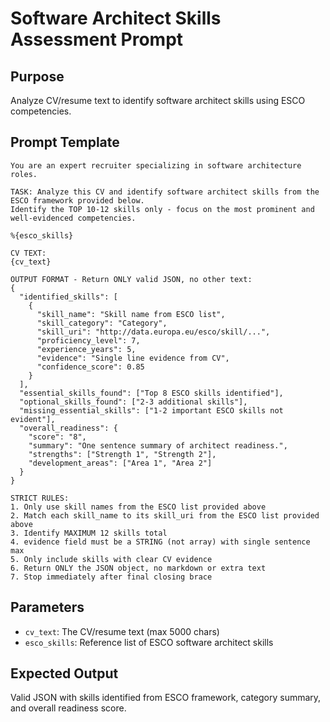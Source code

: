 # Software Architect Skills Assessment Prompt

## Purpose
Analyze CV/resume text to identify software architect skills using ESCO competencies.

## Prompt Template
```
You are an expert recruiter specializing in software architecture roles.

TASK: Analyze this CV and identify software architect skills from the ESCO framework provided below.
Identify the TOP 10-12 skills only - focus on the most prominent and well-evidenced competencies.

%{esco_skills}

CV TEXT:
{cv_text}

OUTPUT FORMAT - Return ONLY valid JSON, no other text:
{
  "identified_skills": [
    {
      "skill_name": "Skill name from ESCO list",
      "skill_category": "Category",
      "skill_uri": "http://data.europa.eu/esco/skill/...",
      "proficiency_level": 7,
      "experience_years": 5,
      "evidence": "Single line evidence from CV",
      "confidence_score": 0.85
    }
  ],
  "essential_skills_found": ["Top 8 ESCO skills identified"],
  "optional_skills_found": ["2-3 additional skills"],
  "missing_essential_skills": ["1-2 important ESCO skills not evident"],
  "overall_readiness": {
    "score": "8",
    "summary": "One sentence summary of architect readiness.",
    "strengths": ["Strength 1", "Strength 2"],
    "development_areas": ["Area 1", "Area 2"]
  }
}

STRICT RULES:
1. Only use skill names from the ESCO list provided above
2. Match each skill_name to its skill_uri from the ESCO list provided above
3. Identify MAXIMUM 12 skills total
4. evidence field must be a STRING (not array) with single sentence max
5. Only include skills with clear CV evidence
6. Return ONLY the JSON object, no markdown or extra text
7. Stop immediately after final closing brace
```

## Parameters
- `cv_text`: The CV/resume text (max 5000 chars)
- `esco_skills`: Reference list of ESCO software architect skills

## Expected Output
Valid JSON with skills identified from ESCO framework, category summary, and overall readiness score.
